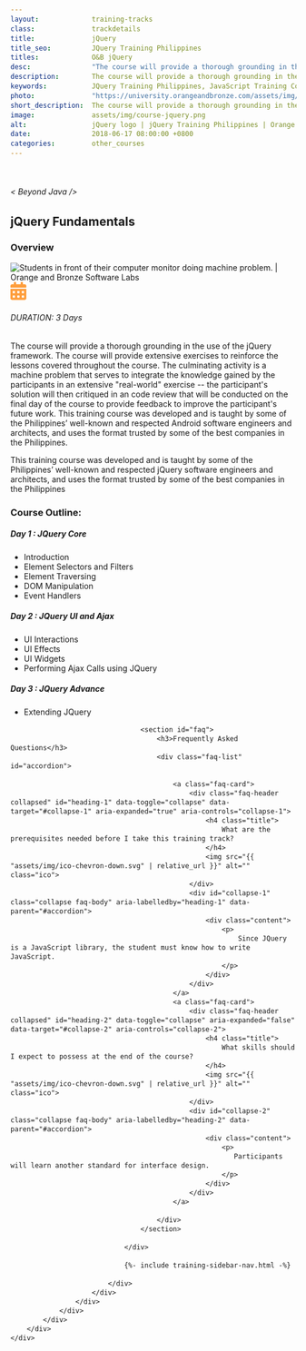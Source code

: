 ```yaml
---
layout:             training-tracks
class:              trackdetails
title:              jQuery
title_seo:          JQuery Training Philippines
titles:             O&B jQuery
desc:               "The course will provide a thorough grounding in the use of the jQuery framework."
description:        The course will provide a thorough grounding in the use of the jQuery framework.
keywords:           JQuery Training Philippines, JavaScript Training Course Philippines, JQuery Web Design and Development, JavaScript Training Philippines, JQuery Course, JQuery Training, JQuery Training in Philippines, JQuery Core, JQuery UI and Ajax, JQuery Advance
photo:              "https://university.orangeandbronze.com/assets/img/jQuery-FBLinkPostPhoto.png"
short_description:  The course will provide a thorough grounding in the use of the jQuery framework.
image:              assets/img/course-jquery.png
alt:                jQuery logo | jQuery Training Philippines | Orange and Bronze Software Labs
date:               2018-06-17 08:00:00 +0800
categories:         other_courses
---
```

<div class="section-content">
        <div class="container-fluid auto-1110">
            <div class="row">
                <div class="col">
                    <div class="panel-content">
                        <div class="title-section">
                            <img src="{{ "assets/img/title-software.png" | relative_url }}" alt="">
                            <div class="title">
                                <h6>
                                    < Beyond Java />
                                </h6>
                                <h2>jQuery Fundamentals</h2>
                            </div>
                        </div>
                        <div class="row" data-sticky-container>
                            <div class="track-panel">
                                <div class="track-content">
                                    <section id="overview">
                                        <h3>Overview</h3>
                                        <img class="mb30 img-fluid" src="{{ "assets/img/jQuery-cover.png" | relative_url }}" alt="Students in front of their computer monitor doing machine problem. | Orange and Bronze Software Labs">
                                        <div class="track-details">
                                        <div class="details mr40">
                                            <img src="/assets/img/ico-calendar.svg" alt="">
                                            <h6>DURATION: 3 Days</h6>
                                        </div>
                                    </div>
                                        <p>
                                            The course will provide a thorough grounding in the use of the jQuery framework. The course will provide extensive exercises to reinforce the lessons covered throughout the course. The culminating activity is a machine problem that serves to integrate the knowledge gained by the participants in an extensive "real-world" exercise -- the participant's solution will then critiqued in an code review that will be conducted on the final day of the course to provide feedback to improve the participant's future work. This training course was developed and is taught by some of the Philippines’ well-known and respected Android software engineers and architects, and uses the format trusted by some of the best companies in the Philippines.
                                        </p>
                                        <p>
                                            This training course was developed and is taught by some of the Philippines’ well-known and respected jQuery software engineers and architects, and uses the format trusted by some of the best companies in the Philippines
                                        </p>
                                    </section>
                                    <section id="topic-outline">
                                        <h3>
                                            Course Outline:
                                        </h3>
                                        <h5 class="course-title">Day 1 : JQuery Core</h5>
                                        <ul class="course-outline">
                                            <li>Introduction</li>
                                            <li>Element Selectors and Filters</li>
                                            <li>Element Traversing</li>
                                            <li>DOM Manipulation</li>
                                            <li>Event Handlers</li>
                                        </ul>
                                        <h5 class="course-title">Day 2 : JQuery UI and Ajax</h5>
                                        <ul class="course-outline">
                                            <li>UI Interactions</li>
                                            <li>UI Effects</li>
                                            <li>UI Widgets</li>
                                            <li>Performing Ajax Calls using JQuery</li>
                                        </ul>
                                        <h5 class="course-title">Day 3 : JQuery Advance</h5>
                                        <ul class="course-outline">
                                            <li>Extending JQuery</li>
                                        </ul>
                                    </section>

                                    <section id="faq">
                                        <h3>Frequently Asked Questions</h3>
                                        <div class="faq-list" id="accordion">

                                            <a class="faq-card">
                                                <div class="faq-header collapsed" id="heading-1" data-toggle="collapse" data-target="#collapse-1" aria-expanded="true" aria-controls="collapse-1">
                                                    <h4 class="title">
                                                        What are the prerequisites needed before I take this training track?
                                                    </h4>
                                                    <img src="{{ "assets/img/ico-chevron-down.svg" | relative_url }}" alt="" class="ico">
                                                </div>
                                                <div id="collapse-1" class="collapse faq-body" aria-labelledby="heading-1" data-parent="#accordion">
                                                    <div class="content">
                                                        <p>
                                                            Since JQuery is a JavaScript library, the student must know how to write JavaScript.
                                                        </p>
                                                    </div>
                                                </div>
                                            </a>
                                            <a class="faq-card">
                                                <div class="faq-header collapsed" id="heading-2" data-toggle="collapse" aria-expanded="false" data-target="#collapse-2" aria-controls="collapse-2">
                                                    <h4 class="title">
                                                        What skills should I expect to possess at the end of the course?
                                                    </h4>
                                                    <img src="{{ "assets/img/ico-chevron-down.svg" | relative_url }}" alt="" class="ico">
                                                </div>
                                                <div id="collapse-2" class="collapse faq-body" aria-labelledby="heading-2" data-parent="#accordion">
                                                    <div class="content">
                                                        <p>
                                                           Participants will learn another standard for interface design.
                                                        </p>
                                                    </div>
                                                </div>
                                            </a>

                                        </div>
                                    </section>

                                </div>

                                {%- include training-sidebar-nav.html -%}

                            </div>
                        </div>
                    </div>
                </div>
            </div>
        </div>
    </div>